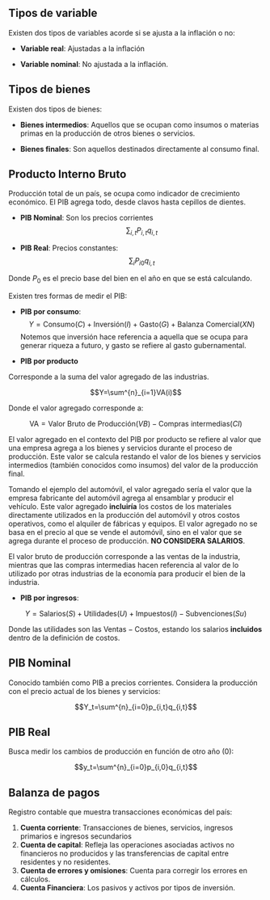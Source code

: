 
## Tipos de variable 

Existen dos tipos de variables acorde si se ajusta a la inflación o no: 

- **Variable real**: Ajustadas a la inflación 

- **Variable nominal**: No ajustada a la inflación. 

## Tipos de bienes 

Existen dos tipos de bienes: 

- **Bienes intermedios**: Aquellos que se ocupan como insumos o materias primas en la producción de otros bienes o servicios. 

- **Bienes finales**: Son aquellos destinados directamente al consumo final. 
## Producto Interno Bruto 

Producción total de un país, se ocupa como indicador de crecimiento económico.  El PIB agrega todo, desde clavos hasta cepillos de dientes. 

- **PIB Nominal**: Son los precios corrientes 
$$\sum_{i,t}P_{i,t}q_{i,t}$$

- **PIB Real**: Precios constantes: 
$$\sum_iP_{i0}q_{i,t}$$

Donde $P_0$ es el precio base del bien en el año en que se está calculando. 

Existen tres formas de medir el PIB: 

- **PIB por consumo**: 
$$Y=\text{Consumo}(C)+\text{Inversión}(I)+\text{Gasto}(G)+\text{Balanza Comercial}(XN)$$
Notemos que inversión hace referencia a aquella que se ocupa para generar riqueza a futuro, y gasto se refiere al gasto gubernamental. 

- **PIB por producto** 

Corresponde a la suma del valor agregado de las industrias. 

$$Y=\sum^{n}_{i=1}VA(i)$$

Donde el valor agregado corresponde a: 

$$\text{VA}=\text{Valor Bruto de Producción}(VB)-\text{Compras intermedias}(CI)$$

El valor agregado en el contexto del PIB por producto se refiere al valor que una empresa agrega a los bienes y servicios durante el proceso de producción. Este valor se calcula restando el valor de los bienes y servicios intermedios (también conocidos como insumos) del valor de la producción final.

Tomando el ejemplo del automóvil, el valor agregado sería el valor que la empresa fabricante del automóvil agrega al ensamblar y producir el vehículo. Este valor agregado **incluiría**  los costos de los materiales directamente utilizados en la producción del automóvil y otros costos operativos, como el alquiler de fábricas y equipos. El valor agregado no se basa en el precio al que se vende el automóvil, sino en el valor que se agrega durante el proceso de producción. **NO CONSIDERA SALARIOS**. 

El valor bruto de producción corresponde a las ventas de la industria, mientras que las compras intermedias hacen referencia al valor de lo utilizado por otras industrias de la economía para producir el bien de la industria. 

- **PIB por ingresos**: 

$$Y=\text{Salarios}(S)+\text{Utilidades}(U)+\text{Impuestos}(I)-\text{Subvenciones}(Su)$$

Donde las utilidades son las $\text{Ventas}-\text{Costos}$, estando los salarios **incluidos** dentro de la definición de costos. 

## PIB Nominal 

Conocido también como PIB a precios corrientes. Considera la producción con el precio actual de los bienes y servicios: 

$$Y_t=\sum^{n}_{i=0}p_{i,t}q_{i,t}$$

## PIB Real 

Busca medir los cambios de producción en función de otro año $(0)$: 

$$y_t=\sum^{n}_{i=0}p_{i,0}q_{i,t}$$

## Balanza de pagos 

Registro contable que muestra transacciones económicas del país: 

1. **Cuenta corriente**: Transacciones de bienes, servicios, ingresos primarios e ingresos secundarios 
2. **Cuenta de capital**: Refleja las operaciones asociadas activos no financieros no producidos y las transferencias de capital entre residentes y no residentes. 
3. **Cuenta de errores y omisiones**: Cuenta para corregir los errores en cálculos. 
4. **Cuenta Financiera**: Los pasivos y activos por tipos de inversión. 


